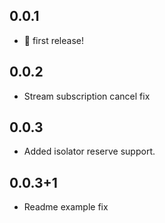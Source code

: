 ## 0.0.1

- 🎉 first release!

## 0.0.2

- Stream subscription cancel fix

## 0.0.3

- Added isolator reserve support.

## 0.0.3+1

- Readme example fix
